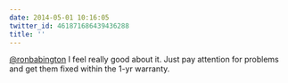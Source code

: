 ```yaml
---
date: 2014-05-01 10:16:05
twitter_id: 461871686439436288
title: ''
---
```


<!-- Tweet at https://twitter.com/statuses/461871300999643136 is either deleted or protected. -->

[@ronbabington](https://twitter.com/ronbabington) I feel really good about it. Just pay attention for problems and get them fixed within the 1-yr warranty.

